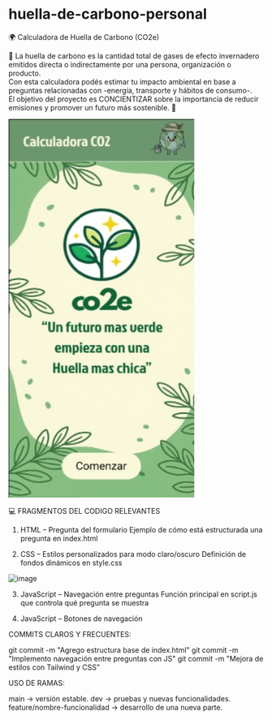 # huella-de-carbono-personal

🌍 Calculadora de Huella de Carbono (CO2e)

📌 La huella de carbono es la cantidad total de gases de efecto invernadero emitidos directa o indirectamente por una persona, organización o producto.  
Con esta calculadora podés estimar tu impacto ambiental en base a preguntas relacionadas con -energía, transporte y hábitos de consumo-.  
El objetivo del proyecto es CONCIENTIZAR sobre la importancia de reducir emisiones y promover un futuro más sostenible. 🌱

<img width="366" height="746" alt="image" src="Muestra.jpg" />

💻 FRAGMENTOS DEL CODIGO RELEVANTES

1. HTML – Pregunta del formulario
   Ejemplo de cómo está estructurada una pregunta en index.html

2. CSS – Estilos personalizados para modo claro/oscuro
  Definición de fondos dinámicos en style.css
<img width="567" height="236" alt="image" src="https://github.com/user-attachments/assets/dc824e63-8d43-4f9d-a653-79be26a17d1e" />

3. JavaScript – Navegación entre preguntas
  Función principal en script.js que controla qué pregunta se muestra

4. JavaScript – Botones de navegación

COMMITS CLAROS Y FRECUENTES:

git commit -m "Agrego estructura base de index.html"
git commit -m "Implemento navegación entre preguntas con JS"
git commit -m "Mejora de estilos con Tailwind y CSS"

USO DE RAMAS:

main → versión estable.
dev → pruebas y nuevas funcionalidades.
feature/nombre-funcionalidad → desarrollo de una nueva parte.






